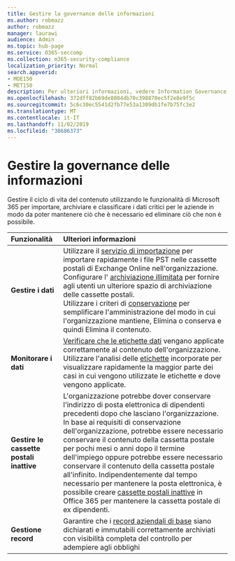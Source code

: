 ```yaml
---
title: Gestire la governance delle informazioni
ms.author: robmazz
author: robmazz
manager: laurawi
audience: Admin
ms.topic: hub-page
ms.service: O365-seccomp
ms.collection: m365-security-compliance
localization_priority: Normal
search.appverid:
- MOE150
- MET150
description: Per ulteriori informazioni, vedere Information Governance in Microsoft 365.
ms.openlocfilehash: 372dff82b69de8004db70c398870ec5f2e8e9f5c
ms.sourcegitcommit: 5c6c30ec5541d2fb77e53a1309db1fe7b75fc3e2
ms.translationtype: MT
ms.contentlocale: it-IT
ms.lasthandoff: 11/02/2019
ms.locfileid: "38686373"
---
```

# <a name="manage-information-governance"></a>Gestire la governance delle informazioni

 Gestire il ciclo di vita del contenuto utilizzando le funzionalità di Microsoft 365 per importare, archiviare e classificare i dati critici per le aziende in modo da poter mantenere ciò che è necessario ed eliminare ciò che non è possibile.

|**Funzionalità**|**Ulteriori informazioni**|
|:-----|:-----|
| **Gestire i dati** | Utilizzare il [servizio di importazione](importing-pst-files-to-office-365.md) per importare rapidamente i file PST nelle cassette postali di Exchange Online nell'organizzazione. <br> Configurare l' [archiviazione illimitata](unlimited-archiving.md) per fornire agli utenti un ulteriore spazio di archiviazione delle cassette postali. <br> Utilizzare i criteri di [conservazione](retention-policies.md) per semplificare l'amministrazione del modo in cui l'organizzazione mantiene, Elimina o conserva e quindi Elimina il contenuto. |
| **Monitorare i dati** | [Verificare che le etichette dati](view-label-activity-for-documents.md) vengano applicate correttamente al contenuto dell'organizzazione. <br> Utilizzare l'analisi delle [etichette](label-analytics.md) incorporate per visualizzare rapidamente la maggior parte dei casi in cui vengono utilizzate le etichette e dove vengono applicate.|
| **Gestire le cassette postali inattive** | L'organizzazione potrebbe dover conservare l'indirizzo di posta elettronica di dipendenti precedenti dopo che lasciano l'organizzazione. In base ai requisiti di conservazione dell'organizzazione, potrebbe essere necessario conservare il contenuto della cassetta postale per pochi mesi o anni dopo il termine dell'impiego oppure potrebbe essere necessario conservare il contenuto della cassetta postale all'infinito. Indipendentemente dal tempo necessario per mantenere la posta elettronica, è possibile creare [cassette postali inattive](inactive-mailboxes-in-office-365.md) in Office 365 per mantenere la cassetta postale di ex dipendenti.  |
| **Gestione record** | Garantire che i [record aziendali di base](records-management.md) siano dichiarati e immutabili correttamente archiviati con visibilità completa del controllo per adempiere agli obblighi |